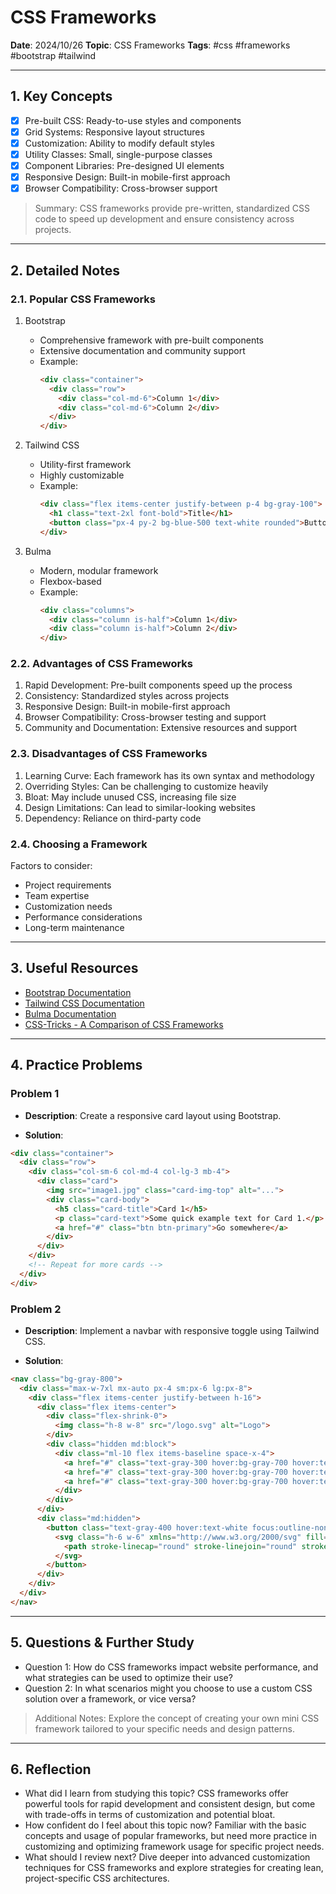# CSS Frameworks

**Date**: 2024/10/26
**Topic**: CSS Frameworks
**Tags**: #css #frameworks #bootstrap #tailwind

---

## 1. Key Concepts

- [x] Pre-built CSS: Ready-to-use styles and components
- [x] Grid Systems: Responsive layout structures
- [x] Customization: Ability to modify default styles
- [x] Utility Classes: Small, single-purpose classes
- [x] Component Libraries: Pre-designed UI elements
- [x] Responsive Design: Built-in mobile-first approach
- [x] Browser Compatibility: Cross-browser support

> Summary: CSS frameworks provide pre-written, standardized CSS code to speed up development and ensure consistency across projects.

---

## 2. Detailed Notes

### 2.1. Popular CSS Frameworks

1. Bootstrap
   - Comprehensive framework with pre-built components
   - Extensive documentation and community support
   - Example:
     ```html
     <div class="container">
       <div class="row">
         <div class="col-md-6">Column 1</div>
         <div class="col-md-6">Column 2</div>
       </div>
     </div>
     ```

2. Tailwind CSS
   - Utility-first framework
   - Highly customizable
   - Example:
     ```html
     <div class="flex items-center justify-between p-4 bg-gray-100">
       <h1 class="text-2xl font-bold">Title</h1>
       <button class="px-4 py-2 bg-blue-500 text-white rounded">Button</button>
     </div>
     ```

3. Bulma
   - Modern, modular framework
   - Flexbox-based
   - Example:
     ```html
     <div class="columns">
       <div class="column is-half">Column 1</div>
       <div class="column is-half">Column 2</div>
     </div>
     ```

### 2.2. Advantages of CSS Frameworks

1. Rapid Development: Pre-built components speed up the process
2. Consistency: Standardized styles across projects
3. Responsive Design: Built-in mobile-first approach
4. Browser Compatibility: Cross-browser testing and support
5. Community and Documentation: Extensive resources and support

### 2.3. Disadvantages of CSS Frameworks

1. Learning Curve: Each framework has its own syntax and methodology
2. Overriding Styles: Can be challenging to customize heavily
3. Bloat: May include unused CSS, increasing file size
4. Design Limitations: Can lead to similar-looking websites
5. Dependency: Reliance on third-party code

### 2.4. Choosing a Framework

Factors to consider:
- Project requirements
- Team expertise
- Customization needs
- Performance considerations
- Long-term maintenance

---

## 3. Useful Resources

- [Bootstrap Documentation](https://getbootstrap.com/docs/)
- [Tailwind CSS Documentation](https://tailwindcss.com/docs)
- [Bulma Documentation](https://bulma.io/documentation/)
- [CSS-Tricks - A Comparison of CSS Frameworks](https://css-tricks.com/css-frameworks-in-2022/)

---

## 4. Practice Problems

### Problem 1

- **Description**: Create a responsive card layout using Bootstrap.

- **Solution**:

```html
<div class="container">
  <div class="row">
    <div class="col-sm-6 col-md-4 col-lg-3 mb-4">
      <div class="card">
        <img src="image1.jpg" class="card-img-top" alt="...">
        <div class="card-body">
          <h5 class="card-title">Card 1</h5>
          <p class="card-text">Some quick example text for Card 1.</p>
          <a href="#" class="btn btn-primary">Go somewhere</a>
        </div>
      </div>
    </div>
    <!-- Repeat for more cards -->
  </div>
</div>
```

### Problem 2

- **Description**: Implement a navbar with responsive toggle using Tailwind CSS.

- **Solution**:

```html
<nav class="bg-gray-800">
  <div class="max-w-7xl mx-auto px-4 sm:px-6 lg:px-8">
    <div class="flex items-center justify-between h-16">
      <div class="flex items-center">
        <div class="flex-shrink-0">
          <img class="h-8 w-8" src="/logo.svg" alt="Logo">
        </div>
        <div class="hidden md:block">
          <div class="ml-10 flex items-baseline space-x-4">
            <a href="#" class="text-gray-300 hover:bg-gray-700 hover:text-white px-3 py-2 rounded-md text-sm font-medium">Home</a>
            <a href="#" class="text-gray-300 hover:bg-gray-700 hover:text-white px-3 py-2 rounded-md text-sm font-medium">About</a>
            <a href="#" class="text-gray-300 hover:bg-gray-700 hover:text-white px-3 py-2 rounded-md text-sm font-medium">Contact</a>
          </div>
        </div>
      </div>
      <div class="md:hidden">
        <button class="text-gray-400 hover:text-white focus:outline-none focus:ring-2 focus:ring-offset-2 focus:ring-offset-gray-800 focus:ring-white">
          <svg class="h-6 w-6" xmlns="http://www.w3.org/2000/svg" fill="none" viewBox="0 0 24 24" stroke="currentColor">
            <path stroke-linecap="round" stroke-linejoin="round" stroke-width="2" d="M4 6h16M4 12h16M4 18h16" />
          </svg>
        </button>
      </div>
    </div>
  </div>
</nav>
```

---

## 5. Questions & Further Study

- Question 1: How do CSS frameworks impact website performance, and what strategies can be used to optimize their use?
- Question 2: In what scenarios might you choose to use a custom CSS solution over a framework, or vice versa?

> Additional Notes: Explore the concept of creating your own mini CSS framework tailored to your specific needs and design patterns.

---

## 6. Reflection

- What did I learn from studying this topic? CSS frameworks offer powerful tools for rapid development and consistent design, but come with trade-offs in terms of customization and potential bloat.
- How confident do I feel about this topic now? Familiar with the basic concepts and usage of popular frameworks, but need more practice in customizing and optimizing framework usage for specific project needs.
- What should I review next? Dive deeper into advanced customization techniques for CSS frameworks and explore strategies for creating lean, project-specific CSS architectures.

